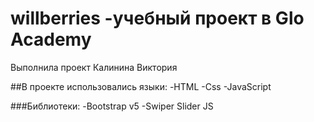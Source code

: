 # willberries -учебный проект в Glo Academy
Выполнила проект Калинина Виктория

##В проекте использовались языки:
-HTML
-Css
-JavaScript

###Библиотеки:
-Bootstrap v5
-Swiper Slider JS

